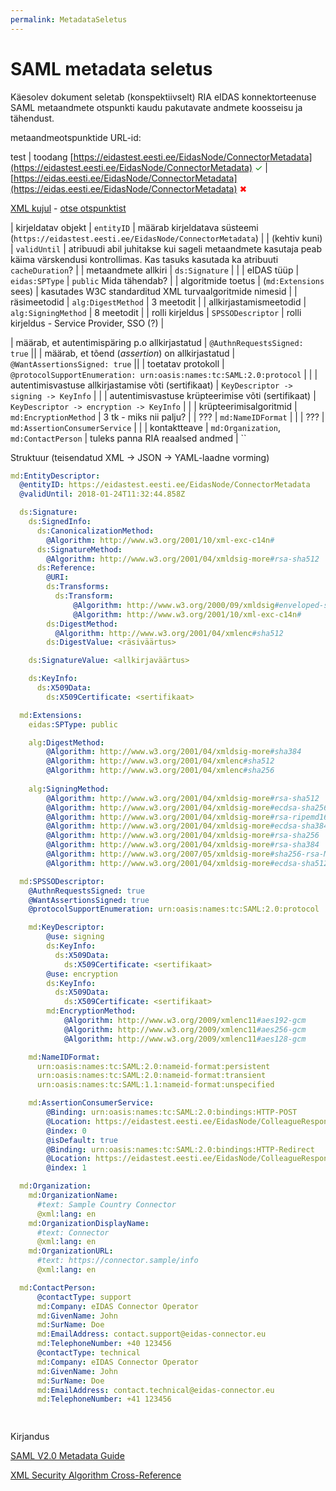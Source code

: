 ```yaml
---
permalink: MetadataSeletus
---
```


# SAML metadata seletus

Käesolev dokument seletab (konspektiivselt) RIA eIDAS konnektorteenuse SAML metaandmete otspunkti kaudu pakutavate andmete koosseisu ja tähendust.

metaandmeotspunktide URL-id:

test | toodang
[https://eidastest.eesti.ee/EidasNode/ConnectorMetadata](https://eidastest.eesti.ee/EidasNode/ConnectorMetadata) <span style='color:green;'>&#10003;</span> | [https://eidas.eesti.ee/EidasNode/ConnectorMetadata](https://eidas.eesti.ee/EidasNode/ConnectorMetadata) <span style='color:red;'>&#10006;</span>

[XML kujul](files/SAML-Metadata.xml) - [otse otspunktist](https://eidastest.eesti.ee/EidasNode/ConnectorMetadata)

| kirjeldatav objekt | `entityID` | määrab kirjeldatava süsteemi (`https://eidastest.eesti.ee/EidasNode/ConnectorMetadata`) |
| (kehtiv kuni) | `validUntil` |  atribuudi abil juhitakse kui sageli metaandmete kasutaja peab käima värskendusi kontrollimas. Kas tasuks kasutada ka atribuuti `cacheDuration`? |
| metaandmete allkiri | `ds:Signature` |  |
| eIDAS tüüp | `eidas:SPType` | `public` Mida tähendab? |
| algoritmide toetus | (`md:Extensions` sees) | kasutades W3C standarditud XML turvaalgoritmide nimesid |
| räsimeetodid | `alg:DigestMethod` | 3 meetodit |
| allkirjastamismeetodid | `alg:SigningMethod` | 8 meetodit |
| rolli kirjeldus | `SPSSODescriptor` | rolli kirjeldus - Service Provider, SSO (?) |


| määrab, et autentimispäring p.o allkirjastatud | `@AuthnRequestsSigned: true` ||
| määrab, et tõend (_assertion_) on allkirjastatud | `@WantAssertionsSigned: true` ||
| toetatav protokoll | `@protocolSupportEnumeration: urn:oasis:names:tc:SAML:2.0:protocol` | |
| autentimisvastuse allkirjastamise võti (sertifikaat)  | `KeyDescriptor -> signing -> KeyInfo` | |
| autentimisvastuse krüpteerimise võti (sertifikaat)  | `KeyDescriptor -> encryption -> KeyInfo` | |
| krüpteerimisalgoritmid | `md:EncryptionMethod` | 3 tk - miks nii palju? |
| ??? | `md:NameIDFormat` | |
| ??? | `md:AssertionConsumerService` | |
| kontaktteave | `md:Organization`, `md:ContactPerson` | tuleks panna RIA reaalsed andmed |
``

Struktuur (teisendatud XML -> JSON -> YAML-laadne vorming)

```yaml
md:EntityDescriptor: 
  @entityID: https://eidastest.eesti.ee/EidasNode/ConnectorMetadata
  @validUntil: 2018-01-24T11:32:44.858Z

  ds:Signature: 
    ds:SignedInfo: 
      ds:CanonicalizationMethod: 
        @Algorithm: http://www.w3.org/2001/10/xml-exc-c14n#
      ds:SignatureMethod: 
        @Algorithm: http://www.w3.org/2001/04/xmldsig-more#rsa-sha512
      ds:Reference: 
        @URI: 
        ds:Transforms: 
          ds:Transform: 
              @Algorithm: http://www.w3.org/2000/09/xmldsig#enveloped-signature
              @Algorithm: http://www.w3.org/2001/10/xml-exc-c14n#
        ds:DigestMethod: 
          @Algorithm: http://www.w3.org/2001/04/xmlenc#sha512
        ds:DigestValue: <räsiväärtus>

    ds:SignatureValue: <allkirjaväärtus>

    ds:KeyInfo: 
      ds:X509Data: 
        ds:X509Certificate: <sertifikaat>

  md:Extensions: 
    eidas:SPType: public

    alg:DigestMethod: 
        @Algorithm: http://www.w3.org/2001/04/xmldsig-more#sha384
        @Algorithm: http://www.w3.org/2001/04/xmlenc#sha512
        @Algorithm: http://www.w3.org/2001/04/xmlenc#sha256
    
    alg:SigningMethod: 
        @Algorithm: http://www.w3.org/2001/04/xmldsig-more#rsa-sha512
        @Algorithm: http://www.w3.org/2001/04/xmldsig-more#ecdsa-sha256
        @Algorithm: http://www.w3.org/2001/04/xmldsig-more#rsa-ripemd160
        @Algorithm: http://www.w3.org/2001/04/xmldsig-more#ecdsa-sha384
        @Algorithm: http://www.w3.org/2001/04/xmldsig-more#rsa-sha256
        @Algorithm: http://www.w3.org/2001/04/xmldsig-more#rsa-sha384
        @Algorithm: http://www.w3.org/2007/05/xmldsig-more#sha256-rsa-MGF1
        @Algorithm: http://www.w3.org/2001/04/xmldsig-more#ecdsa-sha512

  md:SPSSODescriptor: 
    @AuthnRequestsSigned: true
    @WantAssertionsSigned: true
    @protocolSupportEnumeration: urn:oasis:names:tc:SAML:2.0:protocol

    md:KeyDescriptor: 
        @use: signing
        ds:KeyInfo: 
          ds:X509Data: 
            ds:X509Certificate: <sertifikaat>
        @use: encryption
        ds:KeyInfo: 
          ds:X509Data: 
            ds:X509Certificate: <sertifikaat>
        md:EncryptionMethod: 
            @Algorithm: http://www.w3.org/2009/xmlenc11#aes192-gcm
            @Algorithm: http://www.w3.org/2009/xmlenc11#aes256-gcm
            @Algorithm: http://www.w3.org/2009/xmlenc11#aes128-gcm

    md:NameIDFormat: 
      urn:oasis:names:tc:SAML:2.0:nameid-format:persistent
      urn:oasis:names:tc:SAML:2.0:nameid-format:transient
      urn:oasis:names:tc:SAML:1.1:nameid-format:unspecified

    md:AssertionConsumerService: 
        @Binding: urn:oasis:names:tc:SAML:2.0:bindings:HTTP-POST
        @Location: https://eidastest.eesti.ee/EidasNode/ColleagueResponse
        @index: 0
        @isDefault: true
        @Binding: urn:oasis:names:tc:SAML:2.0:bindings:HTTP-Redirect
        @Location: https://eidastest.eesti.ee/EidasNode/ColleagueResponse
        @index: 1

  md:Organization: 
    md:OrganizationName: 
      #text: Sample Country Connector
      @xml:lang: en
    md:OrganizationDisplayName: 
      #text: Connector
      @xml:lang: en
    md:OrganizationURL: 
      #text: https://connector.sample/info
      @xml:lang: en

  md:ContactPerson: 
      @contactType: support
      md:Company: eIDAS Connector Operator
      md:GivenName: John
      md:SurName: Doe
      md:EmailAddress: contact.support@eidas-connector.eu
      md:TelephoneNumber: +40 123456
      @contactType: technical
      md:Company: eIDAS Connector Operator
      md:GivenName: John
      md:SurName: Doe
      md:EmailAddress: contact.technical@eidas-connector.eu
      md:TelephoneNumber: +41 123456

      
```

Kirjandus

[SAML V2.0 Metadata Guide](https://www.oasis-open.org/committees/download.php/51890/SAML%20MD%20simplified%20overview.pdf)

[XML Security Algorithm Cross-Reference](https://www.w3.org/TR/xmlsec-algorithms/)
